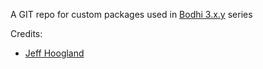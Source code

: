 A GIT repo for custom packages used in [Bodhi 3.x.y](http://bodhilinux.com) series

Credits: 
- [Jeff Hoogland](http://www.jeffhoogland.com/)
